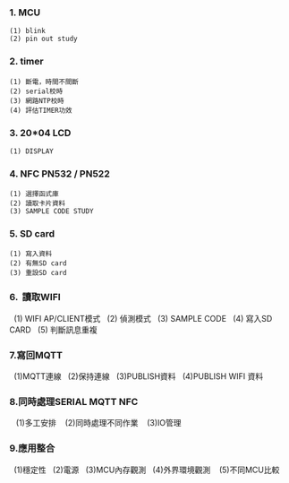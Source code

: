 ### 1. MCU 
    (1) blink
    (2) pin out study
    
### 2.  timer
    (1) 斷電，時間不間斷
    (2) serial校時
    (3) 網路NTP校時
    (4) 評估TIMER功效
    
### 3. 20*04 LCD    
    (1) DISPLAY
  
### 4.  NFC PN532 / PN522
    (1) 選擇函式庫
    (2) 讀取卡片資料
    (3) SAMPLE CODE STUDY
   
### 5.  SD card
    (1) 寫入資料
    (2) 有無SD card
    (3) 重設SD card

### 6.  讀取WIFI
    (1) WIFI AP/CLIENT模式
    (2) 偵測模式
    (3) SAMPLE CODE
    (4) 寫入SD CARD
    (5) 判斷訊息重複
    
### 7.寫回MQTT
    (1)MQTT連線
    (2)保持連線
    (3)PUBLISH資料
    (4)PUBLISH  WIFI 資料

### 8.同時處理SERIAL MQTT NFC
    (1)多工安排
    (2)同時處理不同作業
    (3)IO管理
    
### 9.應用整合
    (1)穩定性
    (2)電源
    (3)MCU內存觀測
    (4)外界環境觀測
    (5)不同MCU比較
    
